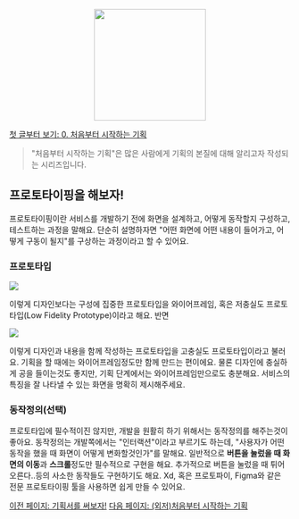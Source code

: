 <p align="center"><img src="https://i.imgur.com/wUFdbUb.png" width="200px"></p>

[첫 글부터 보기: 0. 처음부터 시작하는 기획](./)
> "처음부터 시작하는 기획"은  많은 사람에게 기획의 본질에 대해 알리고자 작성되는 시리즈입니다.

## 프로토타이핑을 해보자!
프로토타이핑이란 서비스를 개발하기 전에 화면을 설계하고, 어떻게 동작할지 구성하고, 테스트하는 과정을 말해요. 단순히 설명하자면 "어떤 화면에 어떤 내용이 들어가고, 어떻게 구동이 될지"를 구상하는 과정이라고 할 수 있어요. 

### 프로토타입
![](https://i.imgur.com/CJSNpql.png)

이렇게 디자인보다는 구성에 집중한 프로토타입을 와이어프레임, 혹은 저충실도 프로토타입(Low Fidelity Prototype)이라고 해요. 반면 

![](https://i.imgur.com/dPKggnE.png)

이렇게 디자인과 내용을 함께 작성하는 프로토타입을 고충실도 프로토타입이라고 불러요. 기획을 할 때에는 와이어프레임정도만 함께 만드는 편이에요. 물론 디자인에 충실하게 공을 들이는것도 좋지만, 기획 단계에서는 와이어프레임만으로도 충분해요. 서비스의 특징을 잘 나타낼 수 있는 화면을 명확히 제시해주세요.

### 동작정의(선택)
프로토타입에 필수적이진 않지만, 개발을 원활히 하기 위해서는 동작정의를 해주는것이 좋아요. 동작정의는 개발쪽에서는 "인터랙션"이라고 부르기도 하는데, "사용자가 어떤 동작을 했을 때 화면이 어떻게 변화할것인가"를 말해요. 일반적으로 **버튼을 눌렀을 때 화면의 이동**과 **스크롤**정도만 필수적으로 구현을 해요. 추가적으로 버튼을 눌렀을 때 튀어오른다..등의 사소한 동작들도 구현하기도 해요. Xd, 혹은 프로토파이, Figma와 같은 전문 프로토타이핑 툴을 사용하면 쉽게 만들 수 있어요.

[이전 페이지: 기획서를 써보자!](./기획서를_써보자.html)
[다음 페이지: (외저)처음부터 시작하는 기획](./)
<!--stackedit_data:
eyJoaXN0b3J5IjpbLTkyNDY1NTk0MywzNzU4MzYyNTYsMTA4NT
AyNzE4OCw4ODUyNDk5NDgsMTc2Mjc5NDg3OCw2MTgwNTExMzYs
MzUyOTg5NzAsLTg4MjUyNTMzMiwtMjA4ODc0NjYxMl19
-->